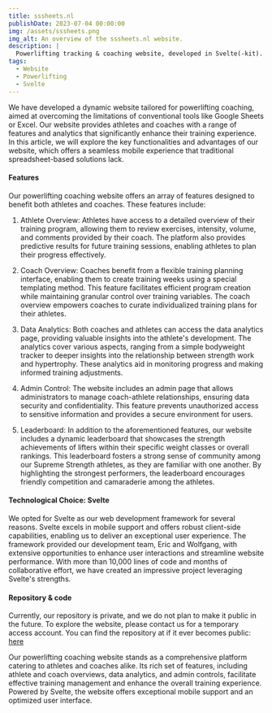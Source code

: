 ```yaml
---
title: sssheets.nl
publishDate: 2023-07-04 00:00:00
img: /assets/sssheets.png
img_alt: An overview of the sssheets.nl website.
description: |
  Powerlifting tracking & coaching website, developed in Svelte(-kit).
tags:
  - Website
  - Powerlifting
  - Svelte
---
```


We have developed a dynamic website tailored for powerlifting coaching, aimed at overcoming the limitations of conventional tools like Google Sheets or Excel. Our website provides athletes and coaches with a range of features and analytics that significantly enhance their training experience. In this article, we will explore the key functionalities and advantages of our website, which offers a seamless mobile experience that traditional spreadsheet-based solutions lack.

#### Features

Our powerlifting coaching website offers an array of features designed to benefit both athletes and coaches. These features include:

1. Athlete Overview:
Athletes have access to a detailed overview of their training program, allowing them to review exercises, intensity, volume, and comments provided by their coach. The platform also provides predictive results for future training sessions, enabling athletes to plan their progress effectively.

2. Coach Overview:
Coaches benefit from a flexible training planning interface, enabling them to create training weeks using a special templating method. This feature facilitates efficient program creation while maintaining granular control over training variables. The coach overview empowers coaches to curate individualized training plans for their athletes.

3. Data Analytics:
Both coaches and athletes can access the data analytics page, providing valuable insights into the athlete's development. The analytics cover various aspects, ranging from a simple bodyweight tracker to deeper insights into the relationship between strength work and hypertrophy. These analytics aid in monitoring progress and making informed training adjustments.

4. Admin Control:
The website includes an admin page that allows administrators to manage coach-athlete relationships, ensuring data security and confidentiality. This feature prevents unauthorized access to sensitive information and provides a secure environment for users.

5. Leaderboard:
In addition to the aforementioned features, our website includes a dynamic leaderboard that showcases the strength achievements of lifters within their specific weight classes or overall rankings. This leaderboard fosters a strong sense of community among our Supreme Strength athletes, as they are familiar with one another. By highlighting the strongest performers, the leaderboard encourages friendly competition and camaraderie among the athletes.

#### Technological Choice: Svelte
We opted for Svelte as our web development framework for several reasons. Svelte excels in mobile support and offers robust client-side capabilities, enabling us to deliver an exceptional user experience. The framework provided our development team, Eric and Wolfgang, with extensive opportunities to enhance user interactions and streamline website performance. With more than 10,000 lines of code and months of collaborative effort, we have created an impressive project leveraging Svelte's strengths.

#### Repository & code
Currently, our repository is private, and we do not plan to make it public in the future. To explore the website, please contact us for a temporary access account. You can find the repository at if it ever becomes public: [here](https://github.com/Jurkyy/gym-bro-site)

Our powerlifting coaching website stands as a comprehensive platform catering to athletes and coaches alike. Its rich set of features, including athlete and coach overviews, data analytics, and admin controls, facilitate effective training management and enhance the overall training experience. Powered by Svelte, the website offers exceptional mobile support and an optimized user interface.